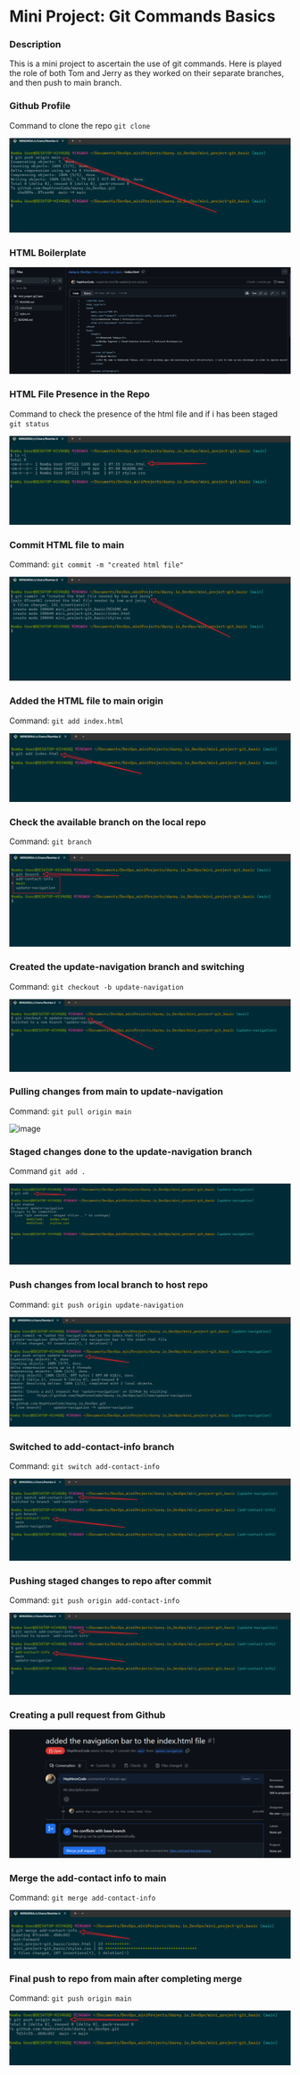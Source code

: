 # Mini Project: Git Commands Basics

### Description
<p>This is a mini project to ascertain the use of git commands. Here is played the role of both Tom and Jerry as they worked on their separate branches, and then push to main branch.</p>

### Github Profile
Command to clone the repo
`git clone `

![Github Profile](https://github.com/HephtronCode/darey.io_DevOps/blob/main/mini_project-git_basic/img/git%20push%20command.png?raw=true)

### HTML Boilerplate

![](https://github.com/HephtronCode/darey.io_DevOps/blob/main/mini_project-git_basic/img/html%20boilerplate.png?raw=true)

### HTML File Presence in the Repo
Command to check the presence of the html file and if i has been staged
`git status`

![](https://github.com/HephtronCode/darey.io_DevOps/blob/main/mini_project-git_basic/img/html_shots.png?raw=true)

### Commit HTML file to main
Command: `git commit -m "created html file"`

![](https://github.com/HephtronCode/darey.io_DevOps/blob/main/mini_project-git_basic/img/use%20of%20git%20commit%20command.png?raw=true)

### Added the HTML file to main origin
Command: `git add index.html`

![](https://github.com/HephtronCode/darey.io_DevOps/blob/main/mini_project-git_basic/img/Git_add%20command.png?raw=true)

### Check the available branch on the local repo
Command: `git branch`

![](https://github.com/HephtronCode/darey.io_DevOps/blob/main/mini_project-git_basic/img/checking%20the%20available%20branch.png?raw=true)

### Created the update-navigation branch and switching
Command: `git checkout -b update-navigation`

![](https://github.com/HephtronCode/darey.io_DevOps/blob/main/mini_project-git_basic/img/created%20the%20update%20navigation%20branch.png?raw=true)

### Pulling changes from main to update-navigation
Command: `git pull origin main`

![image](https://github.com/user-attachments/assets/b3dc0946-caa4-4bf2-b24e-11384cb83b17)


### Staged changes done to the update-navigation branch
Command `git add .`

![](https://github.com/HephtronCode/darey.io_DevOps/blob/main/mini_project-git_basic/img/staged%20the%20new%20nav%20update%20to%20navigation%20branch.png?raw=true)

### Push changes from local branch to host repo
Command: `git push origin update-navigation`

![](https://github.com/HephtronCode/darey.io_DevOps/blob/main/mini_project-git_basic/img/pushed%20the%20updates%20on%20the%20update-nav%20branch%20to%20repo.png?raw=true)

### Switched to add-contact-info branch
Command: `git switch add-contact-info`

![](https://github.com/HephtronCode/darey.io_DevOps/blob/main/mini_project-git_basic/img/command%20to%20switch%20to%20the%20add%20contact%20branch.png?raw=true)

### Pushing staged changes to repo after commit
Command: `git push origin add-contact-info`

![](https://github.com/HephtronCode/darey.io_DevOps/blob/main/mini_project-git_basic/img/command%20to%20switch%20to%20the%20add%20contact%20branch.png?raw=true)

### Creating a pull request from Github

![](https://github.com/HephtronCode/darey.io_DevOps/blob/main/mini_project-git_basic/img/created%20a%20pull%20request.png?raw=true)

### Merge the add-contact info to main
Command: `git merge add-contact-info `

![](https://github.com/HephtronCode/darey.io_DevOps/blob/main/mini_project-git_basic/img/merge%20the%20add-contact%20to%20main.png?raw=true)

### Final push to repo from main after completing merge
Command: `git push origin main`

![](https://github.com/HephtronCode/darey.io_DevOps/blob/main/mini_project-git_basic/img/final%20push%20to%20main.png?raw=true)




